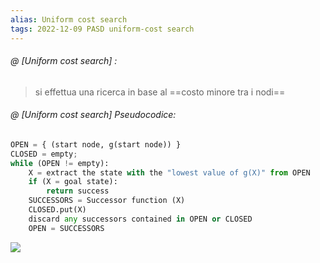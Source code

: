 ```yaml
---
alias: Uniform cost search
tags: 2022-12-09 PASD uniform-cost search
---
```


###### @ [Uniform cost search] :
> si effettua una ricerca in base al ==costo minore tra i nodi==
<!--ID: 1670756086072-->



###### @ [Uniform cost search] Pseudocodice:
```python
OPEN = { (start node, g(start node)) }
CLOSED = empty;
while (OPEN != empty):
	X = extract the state with the "lowest value of g(X)" from OPEN
	if (X = goal state):
		return success
	SUCCESSORS = Successor function (X)
	CLOSED.put(X)
	discard any successors contained in OPEN or CLOSED
	OPEN = SUCCESSORS
```
![](Uni/PASD/img/cost.jpeg)
<!--ID: 1670756086079-->


